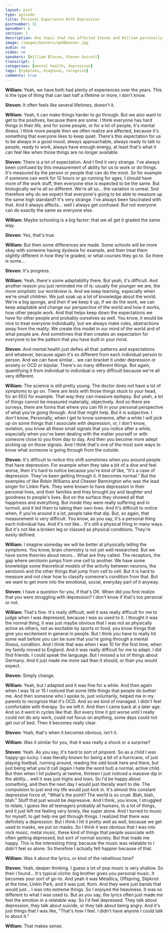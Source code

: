 ```yaml
---
layout: post
type: episode
title: Personal Experience With Depression
postnumber: 31
epnumber: 8
section: 1
description: One topic that has affected Steven and William personally is that of mental health. In this episode they share their personal experiences of suffering, learning, developing and coping.
image: /images/banners/ep08banner.jpg
audio: no
video: no
speakers: [William Blacoe, Steven Guscott]
transcript: 1
categories: [mental health, depression]
tags: [symptoms, diagnose, recognize]
comments: true
---
```


<p><b>William:</b> Yeah, we have both had plenty of
experiences over the years. This is the
type of thing that can last half a
lifetime or more, I don't know.
</p>

<p><b>Steven:</b> It often
feels like several lifetimes, doesn't it.
</p>

<p><b>William:</b> Yeah, it can make things harder to go
through. But we also want to get to the
positives, because there are some. I think
everyone has hard things in their life,
and for some people, or for a lot of
people, it's mental illness. I think more
people then we often realize are
affected, because it's something that
everyone likes to keep quiet. There's
this expectation for us to be always in
a good mood, always approachable, always
ready to talk to people, ready to work,
always have enough energy, at least
that's what it can feel like when those
things are no longer available.
</p>

<p><b>Steven:</b> There is a lot of expectation. And I find
it very strange. I've always
been confused by this
measurement of ability for us to
work or do things. It's measured by the
person or people that can do the most. So
for example if someone can work for 12
hours or go running for ages,
I should have more of the work stuff,
then everyone else is expected to be the
same. But biologically we're all so
different. We're all so... the
variation is unreal. Snd therefore why do
we expect that everyone's going to be
able to measure up the same high
standard?
It's very strange. I've always been
fascinated with that. And it always
affects... well I always get
confused. But not everyone can do
exactly the same as everyone else.
</p>

<p><b>William:</b> Maybe schooling is a big factor: that
we all get it graded the same way.
</p>

<p><b>Steven:</b> Yes, that's
true.
</p>

<p><b>William:</b> But then some differences are made.
Some schools will be more okay
with someone having dyslexia for
example, and then treat them slightly
different in how they're graded, or what
courses they go to. So there is some...
</p>

<p><b>Steven:</b> It's progress.
</p>

<p><b>William:</b> Yeah, there's some adaptability
there. But yeah, it's difficult. And
another reason you just reminded me of
is: usually the younger we are, the
more simplistic our worldview is. And we
keep learning, especially when we're
small children. We just soak up a lot of
knowledge about the world. We're a big
sponge, and then if we keep it up, if
we do the work, we can keep adaptable and
change our perspective of the world and
how it works, how other people work. And
that helps keep down the expectations we
have for other people and probably
ourselves as well. You know, it would
be nice to treat everyone individually,
but we always
make rules, abstractions away from the
reality. We create this model in our
mind of the world and of what people are.
And sometimes that then creates an
expectation for everyone to be the
pattern that you have built in your mind.
</p>

<p><b>Steven:</b> And mental health just defies all
that: patterns and expectations and
whatever, because again it's so different
from each individual person to person.
And we can have
similar... we can bracket it under depression
or anxiety or OCD or bipolar. There's so
many different things. But again,
quantifying it from individual to
individual is very difficult because we're all very
different.
</p>

<p><b>William:</b> The science is still pretty
young. The doctor does not have a lot
of symptoms to go on. There are tests
with those things stuck to your head, for an EEG for example.
That way they can measure
epilepsy. But yeah, a lot of things cannot
be measured materially, objectively. And
so there are surveys, there are forms
that where you can fill in your personal
perspective of what you're going through.
And that might help. But it is subjective.
I don't know. Personally, when I
get to know someone, after a while I will
pick up on some things that I associate
with depression, or, I don't know,
isolation, you know all these small
signals that you notice after a while,
especially when you've been
dealing with the matter yourself or with
someone close to you from day to day. And
then you become more adept
picking up on those signals. And I think
that's one of the most sure ways to
know what someone is going through from
the outside.
</p>

<p><b>Steven:</b> It's difficult to
notice this shift
sometimes when you around people that
have depression. For example when they take a
bit of a dive and feel worse, then it's
hard to notice because you're kind of
like, "It's a case of depression. They've been
getting through it. It becomes normal." But
the examples of like Robin Williams and
Chester Bennington who was the lead singer
for Linkin Park.
They were known to have
depression in their personal lives, and
their families and they brought joy and
laughter and goodness to people's lives.
But on the surface
they showed all that happiness and
everything. But inside they were
really suffering and in turmoil, and it led them to taking their own lives.
And it's difficult to notice when, if
you're around it a lot, people take that
dip. But, so again, that 
measurement is very difficult. You know,
as you say, it's a personal thing
each individual has. And it's not like...
It's still a physical thing in many
ways. But it's not like a broken leg or classed as physical conditions.
They're easily defined. 
</p>

<p><b>William:</b> I imagine someday
we will be better at physically telling
the symptoms. You know, brain
chemistry is not yet well researched. But
we have some theories about neuro...
What are they called. The receptors, the gap where serotonin jumps from
one cell to another. We have
some knowledge some theoretical
models of the activity between neurons,
the serotonin and the other things that
jump from cell to cell. But it is hard to
measure and not clear how to classify
someone's condition from that. But we
want to get more into the emotional,
social, everyday part of it anyway.
</p>

<p><b>Steven:</b> I have a question for you, if that's OK.
When did you first realize
that you were struggling with depression?
I don't know if that's too personal or not.
</p>

<p><b>William:</b> That's fine. It's really difficult, well
it was really difficult for me to judge
when I was depressed, because I was so
used to it. I thought it was the normal
thing, it was just maybe obvious that I
was not as physically active as others,
not as excitable by sports or food, you
know things that give you excitement in
general in people. But I think you have
to really hit some wall before you can
be sure that you're going through a
mental illness, condition. And I
think that was when I was 10 for the
first time, when my family moved to
England. And it was really difficult for
me to adapt. I did find friends. I could
speak the language. But I missed a lot of
things about Germany. And it just made me
more sad than it should, or than you
would expect.
</p>

<p><b>Steven:</b> Simply change.
</p>

<p><b>William:</b> Yeah, but I
adapted and it was fine for a while. And
then again when I was 14 or 15 I noticed
that some little things that people do
bother me.
And then someone who I spoke to, just
voluntarily, helped me in my parents to
recognize that it's OCD. And so
we kind of managed. I didn't feel
comfortable with therapy. So we left it.
And then I came back at a later age. And
so it went in cycles like that. But every
time it got worse until I really could not
do any work, could not focus on anything,
some days could not get out of bed. Then
it becomes really clear.
</p>

<p><b>Steven:</b> Yeah, that's when it becomes obvious,
isn't it.
</p>

<p><b>William:</b> Was it similar for you, that it
was really a shock or a surprise?
</p>

<p><b>Steven:</b> Yeah.
As you say, it's hard to sort of
pinpoint. So as a child I was
happy-go-lucky. I was literally
known for being a bit of a
hurricane, of just playing football,
running around, reading the odd book here
and there, but just being what
you'd call (again I hate the word but)
a normal, active child. But then when I hit
puberty at
twelve, thirteen
I just noticed a massive dip in the ability... well it was just
highs and lows. So I'd be
happy about something, and then the next
day I would just literally want to die.
The compulsion to just end my life
would just kick in. It's almost this
constant depressive force of, "What's the
point? The world is so cruel. Blah, blah, blah."
Stuff that just would be depressive.
And I think, you know, I struggled to
relate, I guess like all teenagers
probably all humans, to a lot of things,
and it just left me feeling very lonely,
like super alone. And I turned to
music for myself, to get help me get
through things. I realized that there
was definitely a depression. But I think I
hit it pretty well as well, because we
get used to masks, we put on masks.
So I think it was obvious that I was
into rock music, metal music,
these kind of things that people
associate with often getting depressed, but
sort of normal society. But that made me happy. This is the
interesting thing: because the
music was relatable to I didn't feel so
alone. So therefore I actually felt
happier because of that.
</p>

<p><b>William:</b> Was it about the
lyrics, or kind of the rebellious tone?
</p>

<p><b>Steven:</b> Yeah, deeper thinking. I guess a
lot of pop music is
very shallow. So then I found... It's typical cliche: big
brother gives you personal music. It
becomes your sort of go-to. And yeah it
was Metallica, Offspring, Slipknot at the
time, Linkin Park, and it was just, Korn.
And they were just bands
that would just... I was into extreme
things. So I enjoyed the heaviness. It was
so different to what I was used to. But as
you say, the lyrics often just made me
feel the emotion in a relatable way. So
I'd feel depressed. They talk about
depression, they talk about suicide,
or they talk about being angry. And it's
just things that I was like, "That's how I
feel. I didn't have anyone I could talk
to about it."
</p>

<p><b>William:</b> That makes sense.
</p>